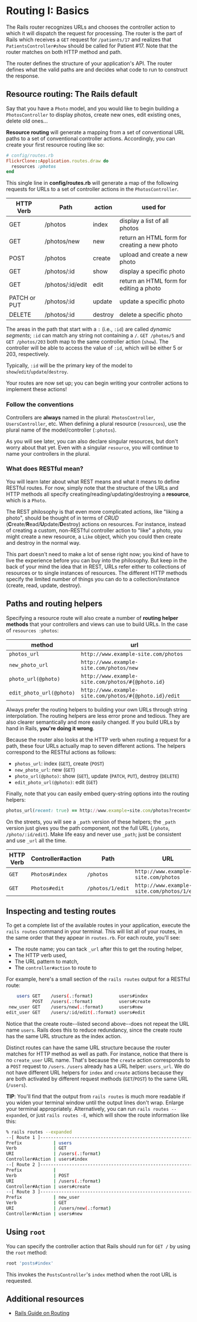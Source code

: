 # Routing I: Basics

The Rails router recognizes URLs and chooses the controller action to which it
will dispatch the request for processing. The router is the part of Rails which
receives a `GET` request for `/patients/17` and realizes that
`PatientsController#show` should be called for Patient \#17. Note that the
router matches on both HTTP method and path.

The router defines the structure of your application's API. The router defines
what the valid paths are and decides what code to run to construct the response.

## Resource routing: The Rails default

Say that you have a `Photo` model, and you would like to begin building a
`PhotosController` to display photos, create new ones, edit existing ones,
delete old ones...

**Resource routing** will generate a mapping from a set of conventional URL
paths to a set of conventional controller actions. Accordingly, you can create
your first resource routing like so:

```ruby
# config/routes.rb
FlickrClone::Application.routes.draw do
  resources :photos
end
```

This single line in __config/routes.rb__ will generate a map of the following
requests for URLs to a set of controller actions in the `PhotosController`.

| HTTP Verb          | Path             | action  | used for                                     |
| ------------------ | ---------------- | ------- | -------------------------------------------- |
| GET                | /photos          | index   | display a list of all photos                 |
| GET                | /photos/new      | new     | return an HTML form for creating a new photo |
| POST               | /photos          | create  | upload and create a new photo                |
| GET                | /photos/:id      | show    | display a specific photo                     |
| GET                | /photos/:id/edit | edit    | return an HTML form for editing a photo      |
| PATCH or PUT       | /photos/:id      | update  | update a specific photo                      |
| DELETE             | /photos/:id      | destroy | delete a specific photo                      |

The areas in the path that start with a `:` (i.e., `:id`) are called _dynamic
segments_; `:id` can match any string not containing a `/`. `GET /photos/5` and
`GET /photos/203` both map to the same controller action (`show`). The
controller will be able to access the value of `:id`, which will be either 5 or
203, respectively.

Typically, `:id` will be the primary key of the model to
`show`/`edit`/`update`/`destroy`.

Your routes are now set up; you can begin writing your controller actions to
implement these actions!

### Follow the conventions

Controllers are **always** named in the plural: `PhotosController`,
`UsersController`, etc. When defining a plural resource (`resources`), use the
plural name of the model/controller (`:photos`).

As you will see later, you can also declare singular resources, but don't worry
about that yet. Even with a singular `resource`, you will continue to name your
controllers in the plural.

### What does RESTful mean?

You will learn later about what REST means and what it means to define RESTful
routes. For now, simply note that the structure of the URLs and HTTP methods all
specify creating/reading/updating/destroying a **resource**, which is a `Photo`.

The REST philosophy is that even more complicated actions, like "liking a
photo", should be thought of in terms of _CRUD_
(**C**reate/**R**ead/**U**pdate/**D**estroy) actions on resources. For instance,
instead of creating a custom, non-RESTful controller action to "like" a photo,
you might create a new resource, a `Like` object, which you could then create
and destroy in the normal way.

This part doesn't need to make a lot of sense right now; you kind of have to
live the experience before you can buy into the philosophy. But keep in the back
of your mind the idea that in REST, URLs refer either to collections of
resources or to single instances of resources. The different HTTP methods
specify the limited number of things you can do to a collection/instance
(create, read, update, destroy).

## Paths and routing helpers

Specifying a resource route will also create a number of **routing helper
methods** that your controllers and views can use to build URLs. In the case of
`resources :photos`:

| method                   | url                                                    |
| ------------------------ | ------------------------------------------------------ |
| `photos_url`             | `http://www.example-site.com/photos`                   |
| `new_photo_url`          | `http://www.example-site.com/photos/new`               |
| `photo_url(@photo)`      | `http://www.example-site.com/photos/#{@photo.id}`      |
| `edit_photo_url(@photo)` | `http://www.example-site.com/photos/#{@photo.id}/edit` |

Always prefer the routing helpers to building your own URLs through string
interpolation. The routing helpers are less error prone and tedious. They are
also clearer semantically and more easily changed. If you build URLs by hand
in Rails, **you're doing it wrong**.

Because the router also looks at the HTTP verb when routing a request for a
path, these four URLs actually map to seven different actions. The helpers
correspond to the RESTful actions as follows:

* `photos_url`: index (`GET`), create (`POST`)
* `new_photo_url`: new (`GET`)
* `photo_url(@photo)`: show (`GET`), update (`PATCH`, `PUT`), destroy (`DELETE`)
* `edit_photo_url(@photo)`: edit (`GET`)

Finally, note that you can easily embed query-string options into the
routing helpers:

```rb
photos_url(recent: true) == http://www.example-site.com/photos?recent=true
```

On the streets, you will see a `_path` version of these helpers; the `_path`
version just gives you the path component, not the full URL (`/photo`,
`/photo/:id/edit`). Make life easy and never use `_path`; just be consistent and
use `_url` all the time.

| HTTP Verb | Controller#action  | Path             | URL                                       |
| ----------| ------------------ | ---------------- | ----------------------------------------- |
| `GET`     | `Photos#index`     | `/photos`        | `http://www.example-site.com/photos`        |
| `GET`     | `Photos#edit`      | `/photos/1/edit` | `http://www.example-site.com/photos/1/edit` |

## Inspecting and testing routes

To get a complete list of the available routes in your application, execute the
`rails routes` command in your terminal. This will list all of your routes, in
the same order that they appear in `routes.rb`. For each route, you'll see:

* The route name; you can tack `_url` after this to get the routing
  helper,
* The HTTP verb used,
* The URL pattern to match,
* The `controller#action` to route to

For example, here's a small section of the `rails routes` output for a RESTful
route:

```sh
    users GET    /users(.:format)          users#index
          POST   /users(.:format)          users#create
 new_user GET    /users/new(.:format)      users#new
edit_user GET    /users/:id/edit(.:format) users#edit
```

Notice that the create route--listed second above--does not repeat the URL name
`users`. Rails does this to reduce redundancy, since the create route has the
same URL structure as the index action.

Distinct routes can have the same URL structure because the router matches for
HTTP method as well as path. For instance, notice that there is no `create_user`
URL name. That's because the `create` action corresponds to a `POST` request to
`/users`. `/users` already has a URL helper: `users_url`. We do not have
different URL helpers for `index` and `create` actions because they are both
activated by different request methods (`GET`/`POST`) to the same URL
(`/users`).

**TIP**: You'll find that the output from `rails routes` is much more readable
if you widen your terminal window until the output lines don't wrap. Enlarge
your terminal appropriately. Alternatively, you can run `rails routes
--expanded`, or just `rails routes -E`, which will show the route information
like this:

```sh
% rails routes --expanded
--[ Route 1 ]-------------------------------------------------------------------
Prefix            | users
Verb              | GET
URI               | /users(.:format)
Controller#Action | users#index
--[ Route 2 ]-------------------------------------------------------------------
Prefix            | 
Verb              | POST
URI               | /users(.:format)
Controller#Action | users#create
--[ Route 3 ]-------------------------------------------------------------------
Prefix            | new_user
Verb              | GET
URI               | /users/new(.:format)
Controller#Action | users#new
```

## Using `root`

You can specify the controller action that Rails should run for `GET /` by using
the `root` method:

```ruby
root 'posts#index'
```

This invokes the `PostsController`'s `index` method when the root URL is
requested.

## Additional resources

* [Rails Guide on Routing][rails-routing]

[rails-routing]: http://guides.rubyonrails.org/routing.html
